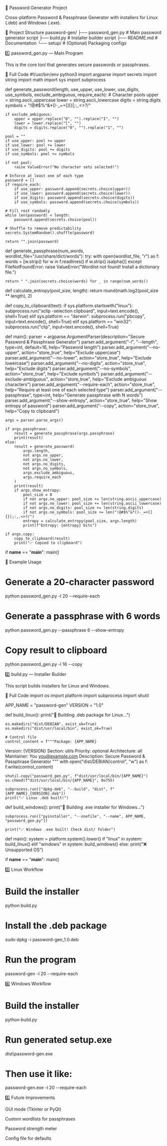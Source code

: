 🔐 Password Generator Project

Cross-platform Password & Passphrase Generator with installers for Linux (.deb) and Windows (.exe).

📂 Project Structure
password-gen/
├── password_gen.py   # Main password generator script
├── build.py          # Installer builder script
├── README.md         # Documentation
└── setup/            # (Optional) Packaging configs

1️⃣ password_gen.py — Main Program

This is the core tool that generates secure passwords or passphrases.

🔹 Full Code
#!/usr/bin/env python3
import argparse
import secrets
import string
import math
import sys
import subprocess

def generate_password(length, use_upper, use_lower, use_digits, use_symbols, exclude_ambiguous, require_each):
    # Character pools
    upper = string.ascii_uppercase
    lower = string.ascii_lowercase
    digits = string.digits
    symbols = "!@#$%^&*()-_=+[]{}|;:,.<>?/"

    if exclude_ambiguous:
        upper = upper.replace("O", "").replace("I", "")
        lower = lower.replace("l", "")
        digits = digits.replace("0", "").replace("1", "")

    pool = ""
    if use_upper: pool += upper
    if use_lower: pool += lower
    if use_digits: pool += digits
    if use_symbols: pool += symbols

    if not pool:
        raise ValueError("No character sets selected!")

    # Enforce at least one of each type
    password = []
    if require_each:
        if use_upper: password.append(secrets.choice(upper))
        if use_lower: password.append(secrets.choice(lower))
        if use_digits: password.append(secrets.choice(digits))
        if use_symbols: password.append(secrets.choice(symbols))

    # Fill rest randomly
    while len(password) < length:
        password.append(secrets.choice(pool))

    # Shuffle to remove predictability
    secrets.SystemRandom().shuffle(password)

    return "".join(password)

def generate_passphrase(num_words, wordlist_file="/usr/share/dict/words"):
    try:
        with open(wordlist_file, "r") as f:
            words = [w.strip() for w in f.readlines() if w.strip().isalpha()]
    except FileNotFoundError:
        raise ValueError("Wordlist not found! Install a dictionary file.")

    return " ".join(secrets.choice(words) for _ in range(num_words))

def calculate_entropy(pool_size, length):
    return round(math.log2(pool_size ** length), 2)

def copy_to_clipboard(text):
    if sys.platform.startswith("linux"):
        subprocess.run("xclip -selection clipboard", input=text.encode(), shell=True)
    elif sys.platform == "darwin":
        subprocess.run("pbcopy", input=text.encode(), shell=True)
    elif sys.platform == "win32":
        subprocess.run("clip", input=text.encode(), shell=True)

def main():
    parser = argparse.ArgumentParser(description="Secure Password & Passphrase Generator")
    parser.add_argument("-l", "--length", type=int, default=16, help="Password length")
    parser.add_argument("--no-upper", action="store_true", help="Exclude uppercase")
    parser.add_argument("--no-lower", action="store_true", help="Exclude lowercase")
    parser.add_argument("--no-digits", action="store_true", help="Exclude digits")
    parser.add_argument("--no-symbols", action="store_true", help="Exclude symbols")
    parser.add_argument("--exclude-ambiguous", action="store_true", help="Exclude ambiguous characters")
    parser.add_argument("--require-each", action="store_true", help="Require at least one of each selected type")
    parser.add_argument("--passphrase", type=int, help="Generate passphrase with N words")
    parser.add_argument("--show-entropy", action="store_true", help="Show entropy of password")
    parser.add_argument("--copy", action="store_true", help="Copy to clipboard")

    args = parser.parse_args()

    if args.passphrase:
        result = generate_passphrase(args.passphrase)
        print(result)
    else:
        result = generate_password(
            args.length,
            not args.no_upper,
            not args.no_lower,
            not args.no_digits,
            not args.no_symbols,
            args.exclude_ambiguous,
            args.require_each
        )
        print(result)
        if args.show_entropy:
            pool_size = 0
            if not args.no_upper: pool_size += len(string.ascii_uppercase)
            if not args.no_lower: pool_size += len(string.ascii_lowercase)
            if not args.no_digits: pool_size += len(string.digits)
            if not args.no_symbols: pool_size += len("!@#$%^&*()-_=+[]{}|;:,.<>?/")
            entropy = calculate_entropy(pool_size, args.length)
            print(f"Entropy: {entropy} bits")

    if args.copy:
        copy_to_clipboard(result)
        print("✅ Copied to clipboard")

if __name__ == "__main__":
    main()

🔹 Example Usage
# Generate a 20-character password
python password_gen.py -l 20 --require-each

# Generate a passphrase with 6 words
python password_gen.py --passphrase 6 --show-entropy

# Copy result to clipboard
python password_gen.py -l 16 --copy

2️⃣ build.py — Installer Builder

This script builds installers for Linux and Windows.

🔹 Full Code
import os
import platform
import subprocess
import shutil

APP_NAME = "password-gen"
VERSION = "1.0"

def build_linux():
    print("🔨 Building .deb package for Linux...")

    os.makedirs("dist/DEBIAN", exist_ok=True)
    os.makedirs("dist/usr/local/bin", exist_ok=True)

    # Control file
    control_content = f"""Package: {APP_NAME}
Version: {VERSION}
Section: utils
Priority: optional
Architecture: all
Maintainer: You <you@example.com>
Description: Secure Password & Passphrase Generator
"""
    with open("dist/DEBIAN/control", "w") as f:
        f.write(control_content)

    shutil.copy("password_gen.py", f"dist/usr/local/bin/{APP_NAME}")
    os.chmod(f"dist/usr/local/bin/{APP_NAME}", 0o755)

    subprocess.run(["dpkg-deb", "--build", "dist", f"{APP_NAME}_{VERSION}.deb"])
    print("✅ Linux .deb built!")

def build_windows():
    print("🔨 Building .exe installer for Windows...")

    subprocess.run(["pyinstaller", "--onefile", "--name", APP_NAME, "password_gen.py"])

    print("✅ Windows .exe built! Check dist/ folder")

def main():
    system = platform.system().lower()
    if "linux" in system:
        build_linux()
    elif "windows" in system:
        build_windows()
    else:
        print("❌ Unsupported OS")

if __name__ == "__main__":
    main()

3️⃣ Linux Workflow
# Build the installer
python build.py

# Install the .deb package
sudo dpkg -i password-gen_1.0.deb

# Run the program
password-gen -l 20 --require-each

4️⃣ Windows Workflow
# Build the installer
python build.py

# Run generated setup.exe
dist\password-gen.exe

# Then use it like:
password-gen.exe -l 20 --require-each

5️⃣ Future Improvements

GUI mode (Tkinter or PyQt)

Custom wordlists for passphrases

Password strength meter

Config file for defaults
